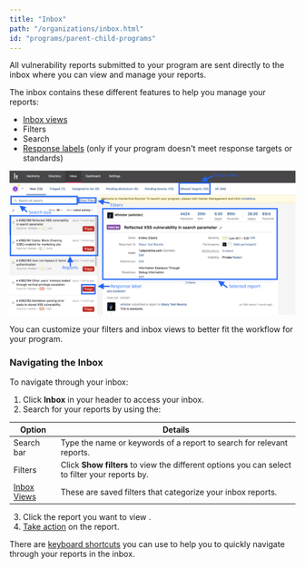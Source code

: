 ```yaml
---
title: "Inbox"
path: "/organizations/inbox.html"
id: "programs/parent-child-programs"
---
```


All vulnerability reports submitted to your program are sent directly to the inbox where you can view and manage your reports.

The inbox contains these different features to help you manage your reports:
* [Inbox views](inbox-views.html)
* Filters
* Search
* [Response labels](response-labels.html) (only if your program doesn't meet response targets or standards)

![inbox](./images/inbox.png)

You can customize your filters and inbox views to better fit the workflow for your program.

### Navigating the Inbox
To navigate through your inbox:
1. Click <b>Inbox</b> in your header to access your inbox.
2. Search for your reports by using the:

Option | Details
---- | ------------
Search bar | Type the name or keywords of a report to search for relevant reports.
Filters | Click <b>Show filters</b> to view the different options you can select to filter your reports by.
[Inbox Views](inbox-views.html) | These are saved filters that categorize your inbox reports.

3. Click the report you want to view .
4. [Take action](report-actions.html) on the report.

There are [keyboard shortcuts](keyboard-shortcuts.html) you can use to help you to quickly navigate through your reports in the inbox.
